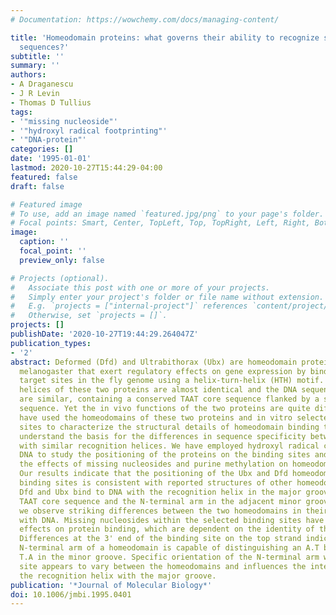 ```yaml
---
# Documentation: https://wowchemy.com/docs/managing-content/

title: 'Homeodomain proteins: what governs their ability to recognize specific DNA
  sequences?'
subtitle: ''
summary: ''
authors:
- A Draganescu
- J R Levin
- Thomas D Tullius
tags:
- '"missing nucleoside"'
- '"hydroxyl radical footprinting"'
- '"DNA-protein"'
categories: []
date: '1995-01-01'
lastmod: 2020-10-27T15:44:29-04:00
featured: false
draft: false

# Featured image
# To use, add an image named `featured.jpg/png` to your page's folder.
# Focal points: Smart, Center, TopLeft, Top, TopRight, Left, Right, BottomLeft, Bottom, BottomRight.
image:
  caption: ''
  focal_point: ''
  preview_only: false

# Projects (optional).
#   Associate this post with one or more of your projects.
#   Simply enter your project's folder or file name without extension.
#   E.g. `projects = ["internal-project"]` references `content/project/deep-learning/index.md`.
#   Otherwise, set `projects = []`.
projects: []
publishDate: '2020-10-27T19:44:29.264047Z'
publication_types:
- '2'
abstract: Deformed (Dfd) and Ultrabithorax (Ubx) are homeodomain proteins from Drosophila
  melanogaster that exert regulatory effects on gene expression by binding to specific
  target sites in the fly genome using a helix-turn-helix (HTH) motif. The recognition
  helices of these two proteins are almost identical and the DNA sequences they recognize
  are similar, containing a conserved TAAT core sequence flanked by a somewhat variable
  sequence. Yet the in vivo functions of the two proteins are quite different. We
  have used the homeodomains of these two proteins and in vitro selected DNA binding
  sites to characterize the structural details of homeodomain binding to DNA and to
  understand the basis for the differences in sequence specificity between homeodomains
  with similar recognition helices. We have employed hydroxyl radical cleavage of
  DNA to study the positioning of the proteins on the binding sites and have analyzed
  the effects of missing nucleosides and purine methylation on homeodomain binding.
  Our results indicate that the positioning of the Ubx and Dfd homeodomains on their
  binding sites is consistent with reported structures of other homeodomain/DNA complexes.
  Dfd and Ubx bind to DNA with the recognition helix in the major groove 3' to the
  TAAT core sequence and the N-terminal arm in the adjacent minor groove. However,
  we observe striking differences between the two homeodomains in their specific interactions
  with DNA. Missing nucleosides within the selected binding sites have differential
  effects on protein binding, which are dependent on the identity of the homeodomain.
  Differences at the 3' end of the binding site on the top strand indicate that the
  N-terminal arm of a homeodomain is capable of distinguishing an A.T base-pair from
  T.A in the minor groove. Specific orientation of the N-terminal arm within the binding
  site appears to vary between the homeodomains and influences the interaction of
  the recognition helix with the major groove.
publication: '*Journal of Molecular Biology*'
doi: 10.1006/jmbi.1995.0401
---
```

